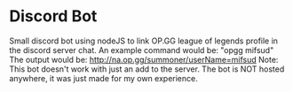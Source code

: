 # Discord Bot
Small discord bot using nodeJS to link OP.GG league of legends profile in the discord server chat.
An example command would be: "opgg mifsud"
The output would be: http://na.op.gg/summoner/userName=mifsud
Note: This bot doesn't work with just an add to the server. The bot is NOT hosted anywhere, it was just made for my own experience. 
